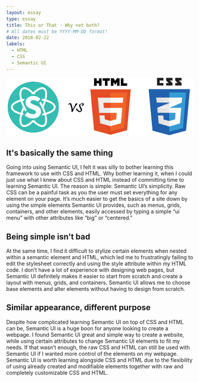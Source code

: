```yaml
---
layout: essay
type: essay
title: This or That - Why not both?
# All dates must be YYYY-MM-DD format!
date: 2018-02-22
labels:
  - HTML
  - CSS
  - Semantic UI
---
```


<img class="ui left floated image" src="../images/semanticuivscss.png">

## It's basically the same thing

Going into using Semantic UI, I felt it was silly to bother learning this framework to use with CSS and HTML. Why bother learning it, when I could just use what I knew about CSS and HTML instead of committing time to learning Semantic UI. The reason is simple: Semantic UI’s simplicity. Raw CSS can be a painful task as you the user must set everything for any element on your page.  It’s much easier to get the basics of a site down by using the simple elements Semantic UI provides, such as menus, grids, containers, and other elements, easily accessed by typing a simple “ui menu” with other attributes like “big” or “centered.” 

## Being simple isn't bad

At the same time, I find it difficult to stylize certain elements when nested within a semantic element and HTML, which led me to frustratingly failing to edit the stylesheet correctly and using the style attribute within my HTML code.  I don’t have a lot of experience with designing web pages, but Semantic UI definitely makes it easier to start from scratch and create a layout with menus, grids, and containers. Semantic UI allows me to choose base elements and alter elements without having to design from scratch.

## Similar appearance, different purpose

Despite how complicated learning Semantic UI on top of CSS and HTML can be, Semantic UI is a huge boon for anyone looking to create a webpage. I found Semantic UI great and simple way to create a website, while using certain attributes to change Semantic UI elements to fit my needs. If that wasn’t enough, the raw CSS and HTML can still be used with Semantic UI if I wanted more control of the elements on my webpage. Semantic UI is worth learning alongside CSS and HTML due to the flexibility of using already created and modifiable elements together with raw and completely customizable CSS and HTML.


